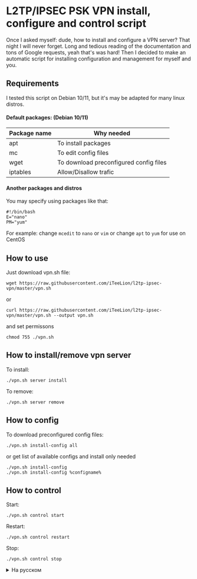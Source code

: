 # L2TP/IPSEC PSK VPN install, configure and control script
Once I asked myself: dude, how to install and configure a VPN server? That night I will never forget. Long and tedious reading of the documentation and tons of Google requests, yeah that's was hard! Then I decided to make an automatic script for installing configuration and management for myself and you.

## Requirements
I tested this script on Debian 10/11, but it's may be adapted for many linux distros.
#### Default packages: (Debian 10/11)
Package name | Why needed
------------ | -------------
apt | To install packages
mc | To edit config files
wget | To download preconfigured config files
iptables | Allow/Disallow trafic
#### Another packages and distros
You may specify using packages like that:
```
#!/bin/bash
E="nano"
PM="yum"
```
For example: change `mcedit` to `nano` or `vim` or change `apt` to `yum` for use on CentOS

## How to use
Just download vpn.sh file:
```
wget https://raw.githubusercontent.com/iTeeLion/l2tp-ipsec-vpn/master/vpn.sh
```
or
```
curl https://raw.githubusercontent.com/iTeeLion/l2tp-ipsec-vpn/master/vpn.sh --output vpn.sh
```
and set permissons
```
chmod 755 ./vpn.sh
```

## How to install/remove vpn server
To install:
```
./vpn.sh server install
```
To remove:
```
./vpn.sh server remove
```

## How to config
To download preconfigured config files:
```
./vpn.sh install-config all
```
or get list of available configs and install only needed
```
./vpn.sh install-config
./vpn.sh install-config %configname%
```

## How to control
Start:
```
./vpn.sh control start
```
Restart:
```
./vpn.sh control restart
```
Stop:
```
./vpn.sh control stop
```

<details>
<summary>На русском</summary>
  
# Скрипт установки и управления L2TP/IPSEC PSK VPN сервером
Однажды я задолбался конфигурировать VPN серверы вручную и решил сделать скрипт для автоматического разворачивания всего необходимого в минимальном виде

## Требования
Я проверял скрипт только под Debian 10/11, но думаю это без труда заработает и в других дистрибутивах.

#### Another packages and distros
В скрипте можно настроить используемые пакеты
```
#!/bin/bash
E="nano"
PM="yum"
```
Напрмер: вместо `mcedit` можно использовать `nano` и т.д.

## Как использовать?
Просто скачать файл скрипта
```
wget https://raw.githubusercontent.com/iTeeLion/l2tp-ipsec-vpn/master/vpn.sh
```
или через curl
```
curl https://raw.githubusercontent.com/iTeeLion/l2tp-ipsec-vpn/master/vpn.sh --output vpn.sh
```
и даем права на исполнение
```
chmod 755 ./vpn.sh
```

## Как установить и сконфигурировать VPN L2TP IPSEC PSK сервер
Установить:
```
./vpn.sh server install
```
Удалить:
```
./vpn.sh server remove
```

## Конфигурирование VPN ервера
Скачать настроенные мной конфиги 
```
./vpn.sh install-config all
```
Можно получить список доступных конфигов и поставить только нужные
```
./vpn.sh install-config
./vpn.sh install-config %configname%
```

## Управление
Start:
```
./vpn.sh control start
```
Restart:
```
./vpn.sh control restart
```
Stop:
```
./vpn.sh control stop
```
</details>
